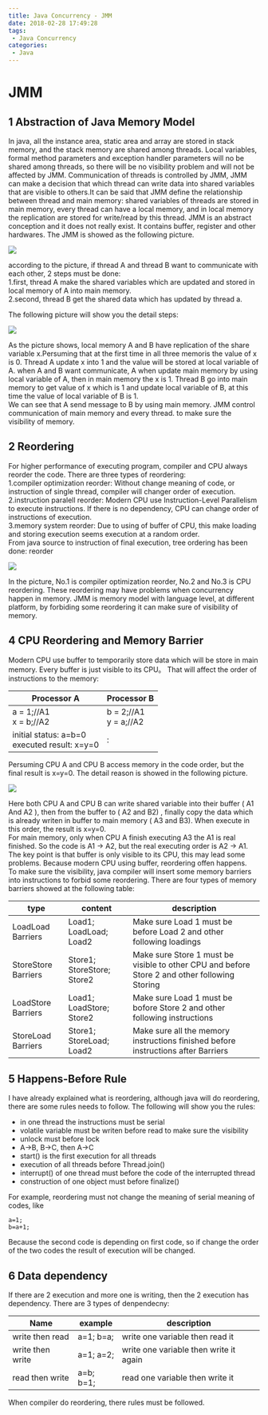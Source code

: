 ```yaml
---
title: Java Concurrency - JMM
date: 2018-02-28 17:49:28
tags:
 - Java Concurrency
categories:
 - Java
---
```

# JMM
## 1 Abstraction of Java Memory Model
In java, all the instance area, static area and array are stored in stack memory, and the stack memory are shared among threads. Local variables, formal method parameters and exception handler parameters will no be shared among threads, so there will be no visibility problem and will not be affected by JMM.
Communication of threads is controlled by JMM, JMM can make a decision that which thread can write data into shared variables that are visible to others.It can be said that JMM define the relationship between thread and main memory: shared variables of threads are stored in main memory, every thread can have a local memory, and in local memory the replication are stored for write/read by this thread. JMM is an abstract conception and it does not really exist. It contains buffer, register and other hardwares. The JMM is showed as the following picture.

![](./Concurrency-JMM/JMM.jpg)
    
according to the picture, if thread A and thread B want to communicate with each other, 2 steps must be done:<br>
1.first, thread A make the shared variables which are updated and stored in local memory of A into main memory.<br>
2.second, thread B get the shared data which has updated by thread a.
<br>

The following picture will show you the detail steps:<br>

![](./Concurrency-JMM/communication.jpg)

As the picture shows, local memory A and B have replication of the share variable x.Persuming that at the first time in all three memoris the value of x is 0. Thread A update x into 1 and the value will be stored at local variable of A. when A and B want communicate, A when update main memory by using local variable of A, then in main memory the x is 1. Thread B go into main memory to get value of x which is 1 and update local variable of B, at this time the value of local variable of B is 1.<br>
We can see that A send message to B by using main memory. JMM control communication of main memory and every thread. to make sure the visibility of memory.<br>

## 2 Reordering
For higher performance of executing program, compiler and CPU always reorder the code. There are three types of reordering:<br>
1.compiler optimization reorder: Without change meaning of code, or instruction of single thread, compiler will changer order of execution.<br>
2.instruction paralell reorder: Modern CPU use Instruction-Level Parallelism to execute instructions. If there is no dependency, CPU can change order of instructions of execution.<br>
3.memory system reorder: Due to using of buffer of CPU, this make loading and storing execution seems execution at a random order.<br>
From java source to instruction of final execution, tree ordering has been done: reorder

![](./Concurrency-JMM/reorder.jpg)

In the picture, No.1 is compiler optimization reorder, No.2 and No.3 is CPU reordering. These reordering may have problems when concurrency happen in memory. JMM is memory model with language level, at different platform, by forbiding some reordering it can make sure of visibility of memory.

## 4 CPU Reordering and Memory Barrier
Modern CPU use buffer to temporarily store data which will be store in main memory. Every buffer is just visible to its CPU。 That will affect the order of instructions to the memory: 

| Processor A | Processor B |
|--|--|
| a = 1;//A1<br>x = b;//A2 | b = 2;//A1<br>y = a;//A2 |
| initial status: a=b=0<br> executed result: x=y=0 |:|


Persuming CPU A and CPU B access memory in the code order, but the final result is x=y=0. The detail reason is showed in the following picture.

![](./Concurrency-JMM/reorderinstance.jpg)

Here both CPU A and CPU B can write shared variable into their buffer ( A1 And A2 ), then from the buffer to ( A2 and B2) , finally copy the data which is already writen in buffer to main memory ( A3 and B3). When execute in this order, the result is x=y=0.<br>
For main memory, only when CPU A finish executing A3 the A1 is real finished. So the code is A1 -> A2, but the real executing order is A2 -> A1.<br>
The key point is that buffer is only visible to its CPU, this may lead some problems. Because modern CPU using buffer, reordering offen happens.<br>
To make sure the visibility, java compiler will insert some memory barriers into instructions to forbid some reordering. There are four types of memory barriers showed at the following table:


| type | content | description |
| ------- | ------- | -------- | 
| LoadLoad Barriers | Load1; LoadLoad; Load2 | Make sure Load 1 must be before Load 2 and other following loadings |
| StoreStore Barriers | Store1; StoreStore; Store2 | Make sure Store 1 must be visible to other CPU and before Store 2 and other following Storing | 
| LoadStore Barriers | Load1; LoadStore; Store2 | Make sure Load 1 must be bofore Store 2 and other following instructions | 
| StoreLoad Barriers | Store1; StoreLoad; Load2 | Make sure all the memory instructions finished before instructions after Barriers |


## 5 Happens-Before Rule
I have already explained what is reordering, although java will do reordering, there are some rules needs to follow. The following will show you the rules:

* in one thread the instructions must be serial
* volatile variable must be writen before read to make sure the visibility
* unlock must before lock
* A->B, B->C, then A->C 
* start() is the first execution for all threads
* execution of all threads before Thread.join()
* interrupt() of one thread must before the code of the interrupted thread
* construction of one object must before finalize()

For example, reordering must not change the meaning of serial meaning of codes, like


	a=1;
	b=a+1;


Because the second code is depending on first code, so if change the order of the two codes the result of execution will be changed.

## 6 Data dependency

If there are 2 execution and more one is writing, then the 2 execution has dependency. There are 3 types of denpendecny:

| Name | example | description | 
| ------ | ------- | ------- |
| write then read | a=1; b=a; | write one variable then read it | 
| write then write | a=1; a=2; | write one variable then write it again | 
| read then write | a=b; b=1; | read one variable then write it |
   

When compiler do reordering, there rules must be followed.
